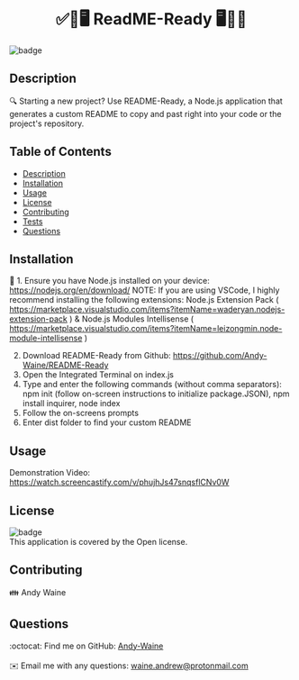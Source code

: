 
<h1 align="center">✅📝🖥️ ReadME-Ready 🖥️📝✅</h1>
  
![badge](https://img.shields.io/badge/license-Open-brightgreen)<br />

## Description
🔍 Starting a new project? Use README-Ready, a Node.js application that generates a custom README to copy and past right into your code or the project's repository.


## Table of Contents
- [Description](#description)
- [Installation](#installation)
- [Usage](#usage)
- [License](#license)
- [Contributing](#contributing)
- [Tests](#tests)
- [Questions](#questions)

## Installation
💾 1. Ensure you have Node.js installed on your device: https://nodejs.org/en/download/  NOTE: If you are using VSCode, I highly recommend installing the following extensions: Node.js Extension Pack ( https://marketplace.visualstudio.com/items?itemName=waderyan.nodejs-extension-pack ) & Node.js Modules Intellisense ( https://marketplace.visualstudio.com/items?itemName=leizongmin.node-module-intellisense )<br />
  
   2. Download README-Ready from Github: https://github.com/Andy-Waine/README-Ready<br />
   2. Open the Integrated Terminal on index.js<br />
   3. Type and enter the following commands (without comma separators): npm init (follow on-screen instructions to initialize package.JSON), npm install inquirer, node index <br>
   4. Follow the on-screens prompts<br />
   5. Enter dist folder to find your custom README<br />
 
## Usage
Demonstration Video: https://watch.screencastify.com/v/phujhJs47snqsflCNv0W

## License
![badge](https://img.shields.io/badge/license-Open-brightgreen)
<br />
This application is covered by the Open license. 

## Contributing
👪 Andy Waine

## Questions
:octocat: Find me on GitHub: [Andy-Waine](https://github.com/Andy-Waine)<br />
<br />
✉️ Email me with any questions: waine.andrew@protonmail.com<br /><br />

    
